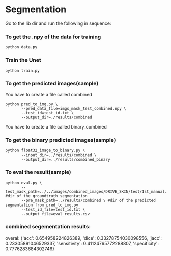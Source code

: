 # Segmentation
Go to the lib dir and run the following in sequence:

### To get the .npy of the data for training
```
python data.py
```
### Train the Unet
```
python train.py
```

### To get the predicted images(sample)
You have to create a file called combined

```
python pred_to_img.py \
       --pred_data_file=imgs_mask_test_combined.npy \
       --test_id=test_id.txt \
       --output_dir=./results/combined
```
       
You have to create a file called binary_combined    
### To get the binary predicted images(sample)
```
python float32_image_to_binary.py \
       --input_dir=../results/combined \
       --output_dir=../results/combined_binary
```
### To eval the result(sample)
```
python eval.py \
       --test_mask_path=../../images/combined_images/DRIVE_SKIN/test/1st_manual/ #dir of the groundtruth segmentation
       --pre_mask_path=../results/combined \ #dir of the predicted segmentation from pred_to_img.py
       --test_id_file=test_id.txt \
       --output_file=eval_results.csv
```
### combined segementation results:
overal: {'acc': 0.654958224826389, 'dice': 0.33278754030098556, 'jacc': 0.23305891046529337, 'sensitivity': 0.41124765772288807, 'specificity': 0.7776283684302746}
